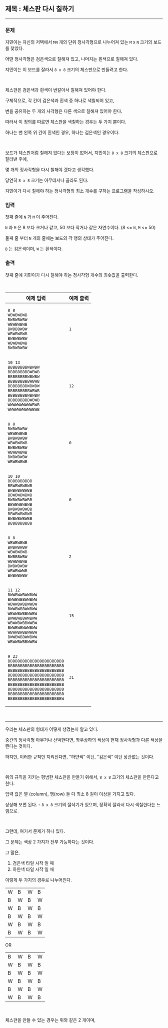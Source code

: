 ## 제목 : 체스판 다시 칠하기

---

### 문제

지민이는 자신의 저택에서 `MN` 개의 단위 정사각형으로 나누어져 있는 `M` x `N` 크기의 보드를 찾았다.

어떤 정사각형은 검은색으로 칠해져 있고, 나머지는 흰색으로 칠해져 있다.

지민이는 이 보드를 잘라서 `8 x 8` 크기의 체스판으로 만들려고 한다.

<br/>

체스판은 검은색과 흰색이 번갈아서 칠해져 있어야 한다.

구체적으로, 각 칸이 검은색과 흰색 중 하나로 색칠되어 있고, 

변을 공유하는 두 개의 사각형은 다른 색으로 칠해져 있어야 한다.

따라서 이 정의를 따르면 체스판을 색칠하는 경우는 두 가지 뿐이다.

하나는 맨 왼쪽 위 칸이 흰색인 경우, 하나는 검은색인 경우이다.

<br/>

보드가 체스판처럼 칠해져 있다는 보장이 없어서, 지민이는 `8 x 8` 크기의 체스판으로 잘라낸 후에,

몇 개의 정사각형을 다시 칠해야 겠다고 생각했다.

당연히 `8 x 8` 크기는 아무데서나 골라도 된다.

지민이가 다시 칠해야 하는 정사각형의 최소 개수를 구하는 프로그램을 작성하시오.


### 입력

첫째 줄에 `N` 과 `M` 이 주어진다.

`N` 과 `M` 은 8 보다 크거나 같고, 50 보다 작거나 같은 자연수이다. (8 <= `N`, `M` <= 50)

둘째 줄 부터 `N` 개의 줄에는 보드의 각 행의 상태가 주어진다.

`B` 는 검은색이며, `W` 는 흰색이다.

### 출력

첫째 줄에 지민이가 다시 칠해야 하는 정사각형 개수의 최솟값을 출력한다.

<br/>

<table>
    <thead>
        <th>예제 입력</th>
        <th>예제 출력</th>
    </thead>
    <tbody>
        <tr>
            <td>
<pre>
8 8
WBWBWBWB
BWBWBWBW
WBWBWBWB
BWBBBWBW
WBWBWBWB
BWBWBWBW
WBWBWBWB
BWBWBWBW
</pre>
            </td>
            <td>
<pre>
1
</pre>
            </td>
        </tr>
        <tr>
            <td>
<pre>
10 13
BBBBBBBBWBWBW
BBBBBBBBBWBWB
BBBBBBBBWBWBW
BBBBBBBBBWBWB
BBBBBBBBWBWBW
BBBBBBBBBWBWB
BBBBBBBBWBWBW
BBBBBBBBBWBWB
WWWWWWWWWWBWB
WWWWWWWWWWBWB
</pre>
            </td>
            <td>
<pre>
12
</pre>
            </td>
        </tr>
        <tr>
            <td>
<pre>
8 8
BWBWBWBW
WBWBWBWB
BWBWBWBW
WBWBWBWB
BWBWBWBW
WBWBWBWB
BWBWBWBW
WBWBWBWB
</pre>
            </td>
            <td>
<pre>
0
</pre>
            </td>
        </tr>
        <tr>
            <td>
<pre>
10 10
BBBBBBBBBB
BBWBWBWBWB
BWBWBWBWBB
BBWBWBWBWB
BWBWBWBWBB
BBWBWBWBWB
BWBWBWBWBB
BBWBWBWBWB
BWBWBWBWBB
BBBBBBBBBB
</pre>
            </td>
            <td>
<pre>
0
</pre>
            </td>
        </tr>
        <tr>
            <td>
<pre>
8 8
WBWBWBWB
BWBWBWBW
WBWBWBWB
BWBBBWBW
WBWBWBWB
BWBWBWBW
WBWBWWWB
BWBWBWBW
</pre>
            </td>
            <td>
<pre>
2
</pre>
            </td>
        </tr>
        <tr>
            <td>
<pre>
11 12
BWWBWWBWWBWW
BWWBWBBWWBWW
WBWWBWBBWWBW
BWWBWBBWWBWW
WBWWBWBBWWBW
BWWBWBBWWBWW
WBWWBWBBWWBW
BWWBWBWWWBWW
WBWWBWBBWWBW
BWWBWBBWWBWW
WBWWBWBBWWBW
</pre>
            </td>
            <td>
<pre>
15
</pre>
            </td>
        </tr>
        <tr>
            <td>
<pre>
9 23
BBBBBBBBBBBBBBBBBBBBBBB
BBBBBBBBBBBBBBBBBBBBBBB
BBBBBBBBBBBBBBBBBBBBBBB
BBBBBBBBBBBBBBBBBBBBBBB
BBBBBBBBBBBBBBBBBBBBBBB
BBBBBBBBBBBBBBBBBBBBBBB
BBBBBBBBBBBBBBBBBBBBBBB
BBBBBBBBBBBBBBBBBBBBBBB
BBBBBBBBBBBBBBBBBBBBBBW
</pre>
            </td>
            <td>
<pre>
31
</pre>
            </td>
        </tr>
    </tbody>    
</table>

<br/>

---

우리는 체스판의 형태가 어떻게 생겼는지 알고 있다.

중간의 정사각형 아무거나 선택한다면, 좌우상하의 색상이 현재 정사각형과 다른 색상을 띈다는 것이다.

하지만, 이러한 규칙만 지켜진다면, "하얀색" 이던, "검은색" 이던 상관없는 것이다.

<br/>

위의 규칙을 지키는 평범한 체스판을 만들기 위해서, `8 x 8` 크기의 체스판을 만든다고 한다.

입력 값은 열 (column), 행(row) 둘 다 최소 8 길이 이상을 가지고 있다.

상상해 보면 된다. - `8 x 8` 크기의 절삭기가 있으며, 정확히 잘라서 다시 색칠한다는 느낌으로.

<br/>

그런데, 여기서 문제가 하나 있다.

그 문제는 색상 2 가지가 전부 가능하다는 것이다.

그 말은, 

1. 검은색 타일 시작 일 때
2. 하얀색 타일 시작 일 때

이렇게 두 가지의 경우로 나누어진다.

|   |   |   |   |
|---|---|---|---|
| W | B | W | B |
| B | W | B | W |
| W | B | W | B |
| B | W | B | W |
| W | B | W | B |
| B | W | B | W |

OR

|   |   |   |   |
|---|---|---|---|
| B | W | B | W |
| W | B | W | B |
| B | W | B | W |
| W | B | W | B |
| B | W | B | W |
| W | B | W | B |

<br/>

체스판을 만들 수 있는 경우는 위와 같은 2 개이며,

